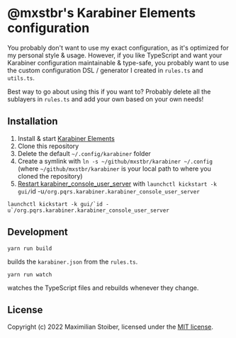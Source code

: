 # @mxstbr's Karabiner Elements configuration

You probably don't want to use my exact configuration, as it's optimized for my personal style & usage. However, if you like TypeScript and want your Karabiner configuration maintainable & type-safe, you probably want to use the custom configuration DSL / generator I created in `rules.ts` and `utils.ts`.

Best way to go about using this if you want to? Probably delete all the sublayers in `rules.ts` and add your own based on your own needs!

## Installation

1. Install & start [Karabiner Elements](https://karabiner-elements.pqrs.org/)
1. Clone this repository
1. Delete the default `~/.config/karabiner` folder
1. Create a symlink with `ln -s ~/github/mxstbr/karabiner ~/.config` (where `~/github/mxstbr/karabiner` is your local path to where you cloned the repository)
1. [Restart karabiner_console_user_server](https://karabiner-elements.pqrs.org/docs/manual/misc/configuration-file-path/) with `launchctl kickstart -k gui/`id -u`/org.pqrs.karabiner.karabiner_console_user_server`
  ```
  launchctl kickstart -k gui/`id -u`/org.pqrs.karabiner.karabiner_console_user_server
  ```

## Development

```
yarn run build
```

builds the `karabiner.json` from the `rules.ts`.

```
yarn run watch
```

watches the TypeScript files and rebuilds whenever they change.

## License

Copyright (c) 2022 Maximilian Stoiber, licensed under the [MIT license](./LICENSE.md).
